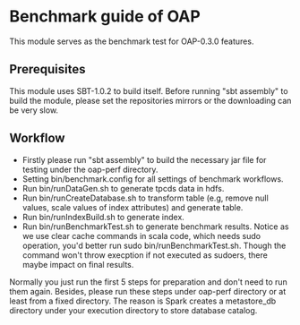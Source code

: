 # Benchmark guide of OAP
This module serves as the benchmark test for OAP-0.3.0 features. 

## Prerequisites
This module uses SBT-1.0.2 to build itself. Before running "sbt assembly" to build the module, please set the repositories mirrors or the downloading can be very slow.

## Workflow
* Firstly please run "sbt assembly" to build the necessary jar file for testing under the oap-perf directory.
* Setting bin/benchmark.config for all settings of benchmark workflows.
* Run bin/runDataGen.sh to generate tpcds data in hdfs.
* Run bin/runCreateDatabase.sh to transform table (e.g, remove null values, scale values of index attributes) and generate table.
* Run bin/runIndexBuild.sh to generate index.
* Run bin/runBenchmarkTest.sh to generate benchmark results. Notice as we use clear cache commands in scala code, which needs sudo operation, you'd better run sudo bin/runBenchmarkTest.sh. Though the command won't throw execption if not executed as sudoers, there maybe impact on final results.

Normally you just run the first 5 steps for preparation and don't need to run them again. Besides, please run these steps under oap-perf directory or at least from a fixed directory. The reason is Spark creates a metastore_db directory under your execution directory to store database catalog. 
